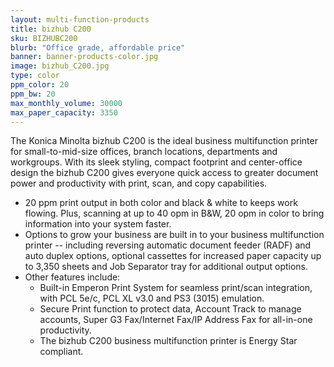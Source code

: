 ```yaml
---
layout: multi-function-products
title: bizhub C200
sku: BIZHUBC200
blurb: "Office grade, affordable price"
banner: banner-products-color.jpg
image: bizhub_C200.jpg
type: color
ppm_color: 20
ppm_bw: 20
max_monthly_volume: 30000
max_paper_capacity: 3350
---
```


The Konica Minolta bizhub C200 is the ideal business multifunction printer for small-to-mid-size offices, branch locations, departments and workgroups. With its sleek styling, compact footprint and center-office design the bizhub C200 gives everyone quick access to greater document power and productivity with print, scan, and copy capabilities.

* 20 ppm print output in both color and black & white to keeps work flowing. Plus, scanning at up to 40 opm in B&W, 20 opm in color to bring information into your system faster.
* Options to grow your business are built in to your business multifunction printer -- including reversing automatic document feeder (RADF) and auto duplex options, optional cassettes for increased paper capacity up to 3,350 sheets and Job Separator tray for additional output options.
* Other features include:
  * Built-in Emperon Print System for seamless print/scan integration, with PCL 5e/c, PCL XL v3.0 and PS3 (3015) emulation.
  * Secure Print function to protect data, Account Track to manage accounts, Super G3 Fax/Internet Fax/IP Address Fax for all-in-one productivity.
  * The bizhub C200 business multifunction printer is Energy Star compliant.

